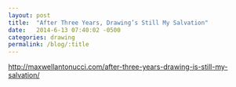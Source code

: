 ```yaml
---
layout: post
title:  "After Three Years, Drawing’s Still My Salvation"
date:   2014-6-13 07:40:02 -0500
categories: drawing
permalink: /blog/:title
---
```


http://maxwellantonucci.com/after-three-years-drawing-is-still-my-salvation/